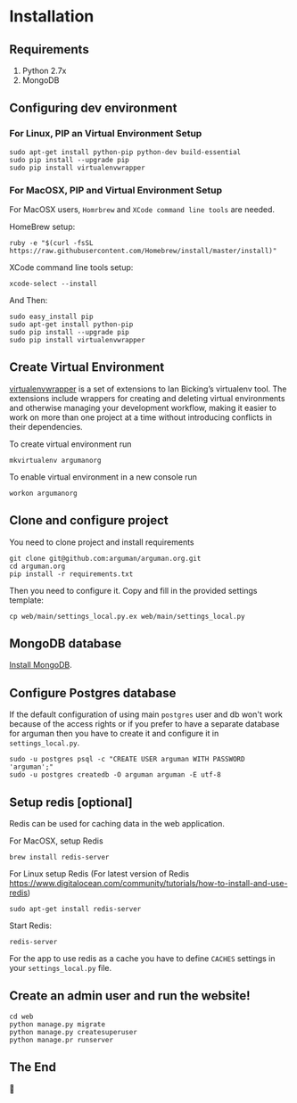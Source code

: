 Installation
==================

## Requirements

1. Python 2.7x
2. MongoDB

## Configuring dev environment
### For Linux, PIP an Virtual Environment Setup

    sudo apt-get install python-pip python-dev build-essential
    sudo pip install --upgrade pip
    sudo pip install virtualenvwrapper

### For MacOSX, PIP and Virtual Environment Setup

For MacOSX users, `Homrbrew` and `XCode command line tools` are needed.

HomeBrew setup:

    ruby -e "$(curl -fsSL https://raw.githubusercontent.com/Homebrew/install/master/install)"

XCode command line tools setup:

    xcode-select --install

And Then:

    sudo easy_install pip
    sudo apt-get install python-pip
    sudo pip install --upgrade pip
    sudo pip install virtualenvwrapper
  
## Create Virtual Environment

[virtualenvwrapper](http://virtualenvwrapper.readthedocs.io/en/latest/index.html) is a set of extensions to Ian Bicking’s virtualenv tool. The extensions include wrappers for creating and deleting virtual environments and otherwise managing your development workflow, making it easier to work on more than one project at a time without introducing conflicts in their dependencies.

To create virtual environment run 

```
mkvirtualenv argumanorg
```

To enable virtual environment in a new console run 
```
workon argumanorg
```

## Clone and configure project

You need to clone project and install requirements

    git clone git@github.com:arguman/arguman.org.git
    cd arguman.org
    pip install -r requirements.txt

Then you need to configure it. Copy and fill in the provided settings template:

    cp web/main/settings_local.py.ex web/main/settings_local.py

## MongoDB database

[Install MongoDB](http://docs.mongodb.org/manual/installation/).
    
## Configure Postgres database

If the default configuration of using main `postgres` user and db won't work because of the access rights 
or if you prefer to have a separate database for arguman then you have to create it and configure it in `settings_local.py`.
 
    sudo -u postgres psql -c "CREATE USER arguman WITH PASSWORD 'arguman';"
    sudo -u postgres createdb -O arguman arguman -E utf-8

## Setup redis [optional]

Redis can be used for caching data in the web application. 

For MacOSX, setup Redis

    brew install redis-server

For Linux setup Redis (For latest version of Redis https://www.digitalocean.com/community/tutorials/how-to-install-and-use-redis)

    sudo apt-get install redis-server

Start Redis:

    redis-server
    
For the app to use redis as a cache you have to define `CACHES` settings in your `settings_local.py` file. 

## Create an admin user and run the website!

    cd web
    python manage.py migrate
    python manage.py createsuperuser
    python manage.pr runserver

## The End
:tada:
